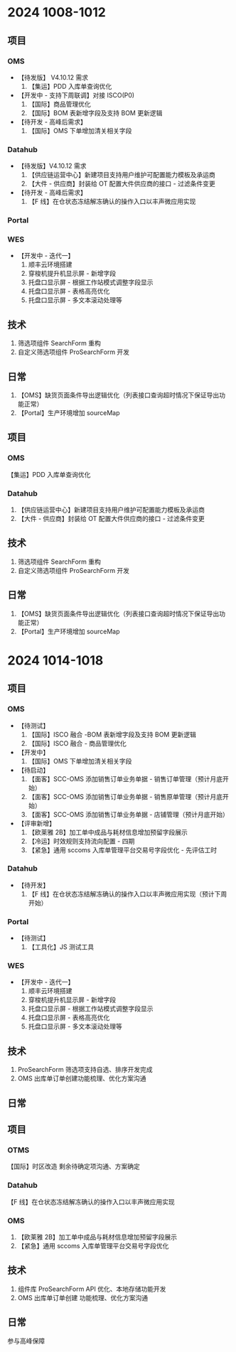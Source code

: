 # 2024 1008-1012

## 项目

### OMS

- 【待发版】 V4.10.12 需求
	 1. 【集运】PDD 入库单查询优化
- 【开发中 - 支持下周联调】对接 ISCO(P0)
	1. 【国际】商品管理优化
	2. 【国际】BOM 表新增字段及支持 BOM 更新逻辑
- 【待开发 - 高峰后需求】
	1. 【国际】OMS 下单增加清关相关字段

### Datahub

- 【待发版】V4.10.12 需求
	 1. 【供应链运营中心】新建项目支持用户维护可配置能力模板及承运商
	 2. 【大件 - 供应商】封装给 OT 配置大件供应商的接口 - 过滤条件变更
- 【待开发 - 高峰后需求】
	1. 【F 线】在仓状态冻结解冻确认的操作入口以丰声微应用实现

### Portal

### WES

- 【开发中 - 迭代一】
	1. 顺丰云环境搭建
	2. 穿梭机提升机显示屏 - 新增字段
	3. 托盘口显示屏 - 根据工作站模式调整字段显示
	4. 托盘口显示屏 - 表格高亮优化
	5. 托盘口显示屏 - 多文本滚动处理等

## 技术

1. 筛选项组件 SearchForm 重构
2. 自定义筛选项组件 ProSearchForm 开发

## 日常

1. 【OMS】缺货页面条件导出逻辑优化（列表接口查询超时情况下保证导出功能正常）
2. 【Portal】生产环境增加 sourceMap

## 项目

### OMS

【集运】PDD 入库单查询优化

### Datahub

1. 【供应链运营中心】新建项目支持用户维护可配置能力模板及承运商
2. 【大件 - 供应商】封装给 OT 配置大件供应商的接口 - 过滤条件变更

## 技术

1. 筛选项组件 SearchForm 重构
2. 自定义筛选项组件 ProSearchForm 开发

## 日常

1. 【OMS】缺货页面条件导出逻辑优化（列表接口查询超时情况下保证导出功能正常）
2. 【Portal】生产环境增加 sourceMap

# 2024 1014-1018

## 项目

### OMS

- 【待测试】
	 1. 【国际】ISCO 融合 -BOM 表新增字段及支持 BOM 更新逻辑
	 2. 【国际】ISCO 融合 - 商品管理优化
- 【开发中】
	1. 【国际】OMS 下单增加清关相关字段
- 【待启动】
	1. 【面客】SCC-OMS 添加销售订单业务单据 - 销售订单管理（预计月底开始）
	2. 【面客】SCC-OMS 添加销售订单业务单据 - 销售原单管理（预计月底开始）
	3. 【面客】SCC-OMS 添加销售订单业务单据 - 店铺管理（预计月底开始）
- 【评审新增】
	1. 【欧莱雅 2B】加工单中成品与耗材信息增加预留字段展示
	2. 【冷运】时效规则支持流向配置 - 四期
	3. 【紧急】通用 sccoms 入库单管理平台交易号字段优化 - 先评估工时

### Datahub

- 【待开发】
	1. 【F 线】在仓状态冻结解冻确认的操作入口以丰声微应用实现（预计下周开始）

### Portal

- 【待测试】
	1. 【工具化】JS 测试工具

### WES

- 【开发中 - 迭代一】
	1. 顺丰云环境搭建
	2. 穿梭机提升机显示屏 - 新增字段
	3. 托盘口显示屏 - 根据工作站模式调整字段显示
	4. 托盘口显示屏 - 表格高亮优化
	5. 托盘口显示屏 - 多文本滚动处理等

## 技术

1. ProSearchForm 筛选项支持自选、排序开发完成
2. OMS 出库单订单创建功能梳理、优化方案沟通

## 日常

## 项目

### OTMS

【国际】时区改造 剩余待确定项沟通、方案确定

### Datahub

【F 线】在仓状态冻结解冻确认的操作入口以丰声微应用实现

### OMS

1. 【欧莱雅 2B】加工单中成品与耗材信息增加预留字段展示
2. 【紧急】通用 sccoms 入库单管理平台交易号字段优化

## 技术

1. 组件库 ProSearchForm API 优化、本地存储功能开发
2. OMS 出库单订单创建 功能梳理、优化方案沟通

## 日常

参与高峰保障
